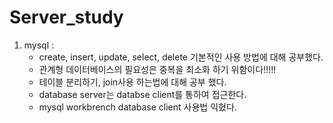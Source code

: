 # Server_study


1. mysql : 
   - create, insert, update, select, delete 기본적인 사용 방법에 대해 공부했다.
   - 관계형 데이터베이스의 필요성은 중복을 최소화 하기 위함이다!!!!!
   - 테이블 분리하기, join사용 하는법에 대해 공부 했다.
   - database server는 databse client를 통하여 접근한다.
   - mysql workbrench database client 사용법 익혔다.
